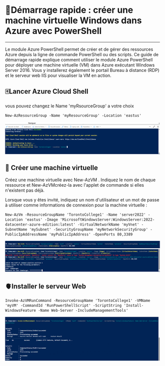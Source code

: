 #  🥇Démarrage rapide : créer une machine virtuelle Windows dans Azure avec PowerShell
------------------------------------------------------------------------------------
Le module Azure PowerShell permet de créer et de gérer des ressources Azure depuis la ligne de commande PowerShell ou des scripts. Ce guide de démarrage rapide explique comment utiliser le module Azure PowerShell pour déployer une machine virtuelle (VM) dans Azure exécutant Windows Server 2016. Vous y installerez également le portail Bureau à distance (RDP) et le serveur web IIS pour visualiser la VM en action.

🀄Lancer Azure Cloud Shell
---------------------------
vous pouvez changez le Name 'myRsourceGroup' a votre choix 
```
New-AzResourceGroup -Name 'myResourceGroup' -Location 'eastus'
```

![image](images/1..png)

📶 Créer une machine virtuelle
------------------------------

Créez une machine virtuelle avec New-AzVM . Indiquez le nom de chaque ressource et New-AzVMcréez-la avec l'applet de commande si elles n'existent pas déjà.

Lorsque vous y êtes invité, indiquez un nom d'utilisateur et un mot de passe à utiliser comme informations de connexion pour la machine virtuelle :

```
New-AzVm -ResourceGroupName 'TorontoCollege1' -Name 'server2022' -Location 'eastus' -Image 'MicrosoftWindowsServer:WindowsServer:2022-datacenter-azure-edition:latest' -VirtualNetworkName 'myVnet' -SubnetName 'mySubnet' -SecurityGroupName 'myNetworkSecurityGroup' -PublicIpAddressName 'myPublicIpAddress' -OpenPorts 80,3389
```

![image](images/2..png)
![image](images/3.png)


🫀Installer le serveur Web
---------------------------
```
Invoke-AzVMRunCommand -ResourceGroupName 'TorontoCollege1' -VMName 'myVM' -CommandId 'RunPowerShellScript' -ScriptString 'Install-WindowsFeature -Name Web-Server -IncludeManagementTools'
```
![image](images/4.png)



